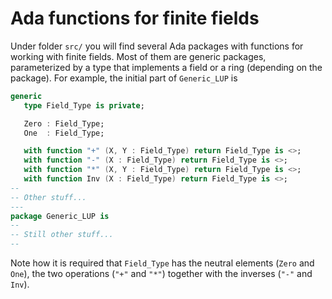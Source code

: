 # Ada functions for finite fields

Under folder `src/` you will find several Ada packages with functions for working with finite fields.  Most of them are generic packages, parameterized by a type that implements a field or a ring (depending on the package).  For example, the initial part of `Generic_LUP` is

```ada
generic
   type Field_Type is private;

   Zero : Field_Type;
   One  : Field_Type;

   with function "+" (X, Y : Field_Type) return Field_Type is <>;
   with function "-" (X : Field_Type) return Field_Type is <>;
   with function "*" (X, Y : Field_Type) return Field_Type is <>;
   with function Inv (X : Field_Type) return Field_Type is <>;
--
-- Other stuff...
---
package Generic_LUP is 
-- 
-- Still other stuff...
--
```

Note how it is required that `Field_Type` has the neutral elements (`Zero` and `One`), the two operations (`"+"` and `"*"`) together with the inverses (`"-"` and `Inv`).
